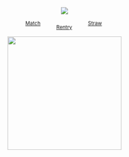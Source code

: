 ⠀
<div id="header" align="center">

![](https://komarev.com/ghpvc/?username=destroy-boys&style=plastic&color=red&label=_FUJOSHI_&base=1000)

<div id="header" align="center">


<sup>[Match](https://rentry.co/tianlang)</sup>  ⠀⠀‎  ‎  ‎  <sub>[Rentry](https://rentry.co/megz)‎</sub>  ⠀⠀‎  ‎  ‎  ‎<sup>[Straw](https://4megz.straw.page)</sup> ‎  

<img src=https://i.postimg.cc/QtZJKHMs/Untitled16-20250503201544.png width="260" height="260">
